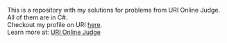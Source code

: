 This is a repository with my solutions for problems from URI Online Judge. All of them are in C#.
<br>
Checkout my profile on URI <a target="framename" href="https://www.urionlinejudge.com.br/judge/en/profile/126319">here</a>.
<br>
Learn more at: <a target="framename" href="https://www.urionlinejudge.com.br/judge/en/login">URI Online Judge</a>
